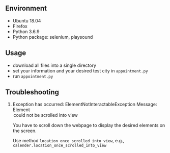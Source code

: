 ## Environment 

- Ubuntu 18.04
- Firefox
- Python 3.6.9
- Python package: selenium, playsound

## Usage

- download all files into a single directory
- set your information and your desired test city in `appointment.py`
- run `appointment.py`

## Troubleshooting

1. Exception has occurred: ElementNotInteractableException Message: Element <option> could not be scrolled into view

   You have to scroll down the webpage to display the desired elements on the screen. 

   Use method `location_once_scrolled_into_view`, e.g., `calender.location_once_scrolled_into_view`